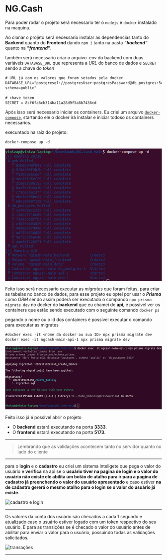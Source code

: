 # NG.Cash

Para poder rodar o projeto será necessario ter o `nodejs` e `docker` instalado na maquina.

Ao clonar o projeto será necessario instalar as dependencias tanto do **Backend** quanto do **Frontend** dando `npm i` tanto na pasta **_"backend"_** quanto na **_"frontend"_**.

também será necessario criar o arquivo .env do backend com duas variáveis `DATABASE_URL` que representa a *URL* do banco de dados e `SECRET` sendo a chave do *token*

``` env
# URL já com os valores que foram setados pela docker
DATABASE_URL="postgresql://postgresUser:postgresPassword@db_postgres:5432/postgres?schema=public"

# chave token
SECRET = 8cf6fa6cb314ba11a28d9f5a8b7436cd
```

Após isso será necessario iniciar os containers. Eu criei um arquivo [`docker-compose`](./docker-compose.yml), startando ele o docker irá instalar e iniciar todoso os containers necessarios.

execuntado na raiz do projeto:

```shell
docker-compose up -d

```

![docker compose up](./ReadmeAssets/docker-compose-up.png)

Feito isso será necessario executar as *migrates* que foram feitas, para criar as tabelas no banco de dados, para esse projeto eu optei por usar o **_Prisma_** como *ORM* sendo assim poderá ser executado o compando `npx prisma migrate dev` no docker do **backend** que eu chamei de **api**, é possivel ver os containers que estão sendo executado com o seguinte comando `docker ps`


pegando o nome ou o id dos containers é possível executar o comando para executar as migrates

```shell
#docker exec -it <nome da docker ou sua ID> npx prisma migrate dev
docker exec -it ngcash-main-api-1 npx prisma migrate dev

```
![npx prisma migrate dev](./ReadmeAssets/npx-migrate-dev.png)

Feito isso já é possivel abrir o projeto

- O **backend** estará executando na porta **3333**.
- O **frontend** estará executando na porta **5173**.

---

> Lembrando que as validações acontecem tanto no servidor quanto no lado do cliente
---

para o **login** e o **cadastro** eu criei um sistema inteligete que pega o valor do usuário e **verifica** na api se o **usuário tiver na pagina de login e o valor do usuário não existe ele abilita um botão de atalho para ir para a pagina de cadastro já preenchendo o valor do usuário apresentado** e caso estiver **na de cadastro gererá o mesmo atalho para o login se o valor do usuário já existe**.

![cadastro e login](./ReadmeAssets/login-e-cadastro.gif)

---

Os valores da conta dos usuário são checados a cada 1 segundo e atualizado caso o usuário estiver logado com um token respectivo do seu usuário. 
E para as transições se é checado o valor do usuário antes de abilitar para enviar o valor para o usuário, possuindo todas as validações solicitados.

![transações](./ReadmeAssets/transacation.gif)

---

